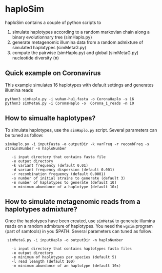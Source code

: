 # haploSim
haploSim contains a couple of python scripts to 
1. simulate haplotypes according to a random markovian chain along a binary evolutionnary tree (simHaplo.py)
2. generate metagenomic illumina data from a random admixture of simulated haplotypes (simMetaG.py)
3. compute the pairwise (simHaplo.py) and global (simMetaG.py) nucleotide diversity (π)

## Quick example on Coronavirus
This example simulates 16 haplotypes with default settings and generates illumina reads
```
python3 simHaplo.py -i wuhan-hu1.fasta -o CoronaHaplo -s 16
python3 simMetaG.py -i CoronaHaplo -o  Corona_1_reads -n 10

```

## How to simualte haplotypes?
To simulate haplotypes, use the `simHaplo.py` script. Several parameters can be tuned as follow:
```
simHaplo.py -i inputFasta -o outputDir -k varFreq -r recombFreq -s strainsNumber -n haploNumber

   -i input directory that contains fasta file
   -o output directory
   -k variant frequency (default 0.01)
   -d variant frequency dispersion (default 0.001)
   -r recombination frequency (default 0.0001)
   -s number of initial strains to generate (default 3)
   -n number of haplotypes to generate (default 10)
   -m minimum abundance of a haplotype (default 10x)
 ```

## How to simulate metagenomic reads from a haplotypes admixture?
Once the haplotypes have been created, use `simMetaG` to generate illumina reads on a random admixture of haplotypes. You need the `wgsim` program (part of samtools) in you $PATH. Several parameters can tuned as follow:
```
 simMetaG.py -i inputHaplo -o outputDir -n haploNumber

   -i input directory that contains haplotypes fasta files
   -o output directory
   -n minimum of haplotypes per species (default 5)
   -l read leangth (default 100)
   -m minimum abundance of an haplotype (default 10x)
```

